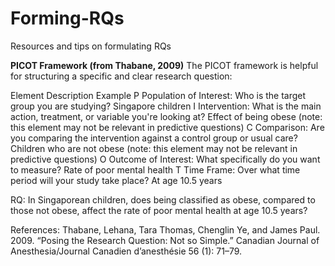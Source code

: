 # Forming-RQs
Resources and tips on formulating RQs

**PICOT Framework (from Thabane, 2009)**
The PICOT framework is helpful for structuring a specific and clear research question:

Element    	Description	                                                                              Example
P	          Population of Interest: Who is the target group you are studying?	                        Singapore children
I	          Intervention: What is the main action, treatment, or variable you're looking at?	        Effect of being obese (note: this element may not be relevant in predictive questions)
C	          Comparison: Are you comparing the intervention against a control group or usual care?	    Children who are not obese (note: this element may not be relevant in predictive questions)
O	          Outcome of Interest: What specifically do you want to measure?	                          Rate of poor mental health 
T	          Time Frame: Over what time period will your study take place?	                            At age 10.5 years

RQ: In Singaporean children, does being classified as obese, compared to those not obese, affect the rate of poor mental health at age 10.5 years?



References:
Thabane, Lehana, Tara Thomas, Chenglin Ye, and James Paul. 2009. “Posing the Research Question: Not so Simple.” Canadian Journal of Anesthesia/Journal Canadien d’anesthésie 56 (1): 71–79.
